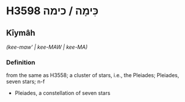 # H3598 כִּימָה / כימה

## Kîymâh

_(kee-maw' | kee-MAW | kee-MA)_

### Definition

from the same as H3558; a cluster of stars, i.e., the Pleiades; Pleiades, seven stars; n-f

- Pleiades, a constellation of seven stars
